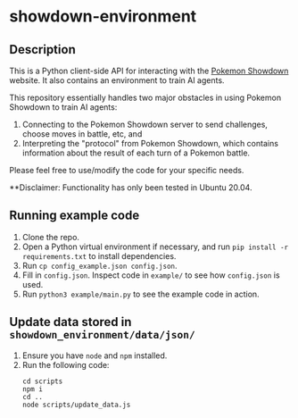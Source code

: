 # showdown-environment

## Description

This is a Python client-side API for interacting with the [Pokemon Showdown](https://pokemonshowdown.com) website. It also contains an environment to train AI agents.

This repository essentially handles two major obstacles in using Pokemon Showdown to train AI agents:
1. Connecting to the Pokemon Showdown server to send challenges, choose moves in battle, etc, and
1. Interpreting the "protocol" from Pokemon Showdown, which contains information about the result of each turn of a Pokemon battle.

Please feel free to use/modify the code for your specific needs.

**Disclaimer: Functionality has only been tested in Ubuntu 20.04.

## Running example code

1. Clone the repo.
1. Open a Python virtual environment if necessary, and run `pip install -r requirements.txt` to install dependencies.
1. Run `cp config_example.json config.json`.
1. Fill in `config.json`. Inspect code in `example/` to see how `config.json` is used.
1. Run `python3 example/main.py` to see the example code in action.

## Update data stored in `showdown_environment/data/json/`

1. Ensure you have `node` and `npm` installed.
1. Run the following code:
    ```
    cd scripts
    npm i
    cd ..
    node scripts/update_data.js
    ```
